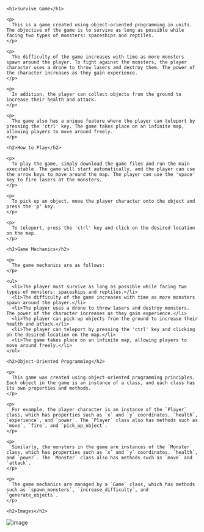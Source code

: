 
    <h1>Survive Game</h1>

    <p>
      This is a game created using object-oriented programming in units. The objective of the game is to survive as long as possible while facing two types of monsters: spaceships and reptiles. 
    </p>

    <p>
      The difficulty of the game increases with time as more monsters spawn around the player. To fight against the monsters, the player character uses a drone to throw lasers and destroy them. The power of the character increases as they gain experience.
    </p>

    <p>
      In addition, the player can collect objects from the ground to increase their health and attack.
    </p>

    <p>
      The game also has a unique feature where the player can teleport by pressing the 'ctrl' key. The game takes place on an infinite map, allowing players to move around freely.
    </p>

    <h2>How to Play</h2>

    <p>
      To play the game, simply download the game files and run the main executable. The game will start automatically, and the player can use the arrow keys to move around the map. The player can use the 'space' key to fire lasers at the monsters.
    </p>

    <p>
      To pick up an object, move the player character onto the object and press the 'p' key.
    </p>

    <p>
      To teleport, press the 'ctrl' key and click on the desired location on the map.
    </p>

    <h2>Game Mechanics</h2>

    <p>
      The game mechanics are as follows:
    </p>

    <ul>
      <li>The player must survive as long as possible while facing two types of monsters: spaceships and reptiles.</li>
      <li>The difficulty of the game increases with time as more monsters spawn around the player.</li>
      <li>The player uses a drone to throw lasers and destroy monsters. The power of the character increases as they gain experience.</li>
      <li>The player can pick up objects from the ground to increase their health and attack.</li>
      <li>The player can teleport by pressing the 'ctrl' key and clicking on the desired location on the map.</li>
      <li>The game takes place on an infinite map, allowing players to move around freely.</li>
    </ul>

    <h2>Object-Oriented Programming</h2>

    <p>
      This game was created using object-oriented programming principles. Each object in the game is an instance of a class, and each class has its own properties and methods.
    </p>

    <p>
      For example, the player character is an instance of the `Player` class, which has properties such as `x` and `y` coordinates, `health`, `experience`, and `power`. The `Player` class also has methods such as `move`, `fire`, and `pick_up_object`.
    </p>

    <p>
      Similarly, the monsters in the game are instances of the `Monster` class, which has properties such as `x` and `y` coordinates, `health`, and `power`. The `Monster` class also has methods such as `move` and `attack`.
    </p>

    <p>
      The game mechanics are managed by a `Game` class, which has methods such as `spawn_monsters`, `increase_difficulty`, and `generate_objects`.
    </p>

    <h2>Images</h2>

   ![image](https://user-images.githubusercontent.com/92048815/221453331-2b1de8ca-d238-480d-9474-40c82a8c7c68.png)

